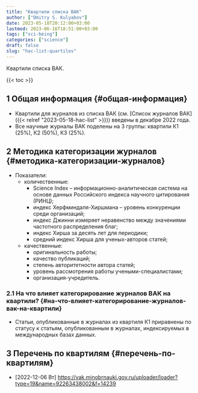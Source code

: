 ```yaml
---
title: "Квартили списка ВАК"
author: ["Dmitry S. Kulyabov"]
date: 2023-05-18T20:12:00+03:00
lastmod: 2023-06-16T18:51:00+03:00
tags: ["sci-being"]
categories: ["science"]
draft: false
slug: "hac-list-quartiles"
---
```


Квартили списка ВАК.

<!--more-->

{{< toc >}}


## <span class="section-num">1</span> Общая информация {#общая-информация}

-   Квартили для журналов из списка ВАК (см. [Список журналов ВАК]({{< relref "2023-05-18-hac-list" >}})) введены в декабре 2022 года.
-   Все научные журналы ВАК поделены на 3 группы: квартили К1 (25%), К2 (50%), К3 (25%).


## <span class="section-num">2</span> Методика категоризации журналов {#методика-категоризации-журналов}

-   Показатели:
    -   количественные:
        -   Science Index – информационно-аналитическая система на основе данных Российского индекса научного цитирования (РИНЦ);
        -   индекс Херфминдаля-Хиршмана – уровень конкуренции среди организаций;
        -   индекс Джинни измеряет неравенство между значениями частотного распределения благ;
        -   индекс Хирша за десять лет для периодики;
        -   средний индекс Хирша для ученых-авторов статей;
    -   качественные:
        -   оригинальность работы;
        -   качество публикаций;
        -   степень авторитетности автора статей;
        -   уровень рассмотрения работы учеными-специалистами;
        -   организация-учредитель.


### <span class="section-num">2.1</span> На что влияет категорирование журналов ВАК на квартили? {#на-что-влияет-категорирование-журналов-вак-на-квартили}

-   Статьи, опубликованные в журналах из квартиля К1 приравнены по статусу к статьям, опубликованным в журналах, индексируемых в международных базах данных.


## <span class="section-num">3</span> Перечень по квартилям {#перечень-по-квартилям}

-   <span class="timestamp-wrapper"><span class="timestamp">[2022-12-06 Вт] </span></span> <https://vak.minobrnauki.gov.ru/uploader/loader?type=19&name=92263438002&f=14239>
